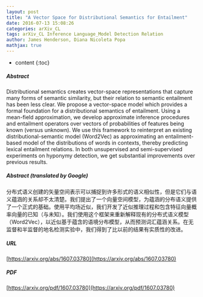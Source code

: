 ```yaml
---
layout: post
title: "A Vector Space for Distributional Semantics for Entailment"
date: 2016-07-13 15:08:26
categories: arXiv_CL
tags: arXiv_CL Inference Language_Model Detection Relation
author: James Henderson, Diana Nicoleta Popa
mathjax: true
---
```


* content
{:toc}

##### Abstract
Distributional semantics creates vector-space representations that capture many forms of semantic similarity, but their relation to semantic entailment has been less clear. We propose a vector-space model which provides a formal foundation for a distributional semantics of entailment. Using a mean-field approximation, we develop approximate inference procedures and entailment operators over vectors of probabilities of features being known (versus unknown). We use this framework to reinterpret an existing distributional-semantic model (Word2Vec) as approximating an entailment-based model of the distributions of words in contexts, thereby predicting lexical entailment relations. In both unsupervised and semi-supervised experiments on hyponymy detection, we get substantial improvements over previous results.

##### Abstract (translated by Google)
分布式语义创建的矢量空间表示可以捕捉到许多形式的语义相似性，但是它们与语义蕴涵的关系却不太清楚。我们提出了一个向量空间模型，为蕴涵的分布语义提供了一个正式的基础。使用平均场近似，我们开发了近似推理过程和包含特征向量概率向量的已知（与未知）。我们使用这个框架来重新解释现有的分布式语义模型（Word2Vec），以近似基于蕴含的语境分布模型，从而预测词汇蕴涵关系。在无监督和半监督的地名检测实验中，我们得到了比以前的结果有实质性的改进。

##### URL
[https://arxiv.org/abs/1607.03780](https://arxiv.org/abs/1607.03780)

##### PDF
[https://arxiv.org/pdf/1607.03780](https://arxiv.org/pdf/1607.03780)

